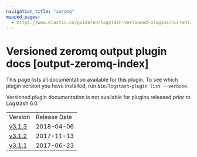 ```yaml
---
navigation_title: "zeromq"
mapped_pages:
  - https://www.elastic.co/guide/en/logstash-versioned-plugins/current/output-zeromq-index.html
---
```


# Versioned zeromq output plugin docs [output-zeromq-index]

This page lists all documentation available for this plugin. To see which plugin version you have installed, run `bin/logstash-plugin list --verbose`.

Versioned plugin documentation is not available for plugins released prior to Logstash 6.0.

| | |
| :- | :- |
| Version | Release Date |
| [v3.1.3](v3-1-3-plugins-outputs-zeromq.md) | 2018-04-06 |
| [v3.1.2](v3-1-2-plugins-outputs-zeromq.md) | 2017-11-13 |
| [v3.1.1](v3-1-1-plugins-outputs-zeromq.md) | 2017-06-23 |
